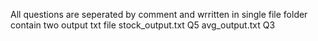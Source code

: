 All questions are seperated by comment and wrritten in single file
folder contain two output txt file
stock_output.txt Q5
avg_output.txt  Q3
